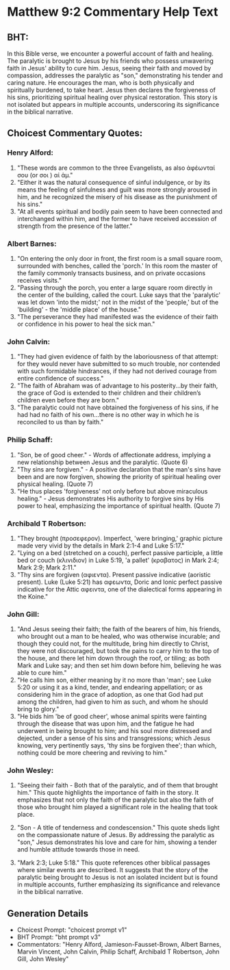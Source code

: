 # Matthew 9:2 Commentary Help Text

## BHT:
In this Bible verse, we encounter a powerful account of faith and healing. The paralytic is brought to Jesus by his friends who possess unwavering faith in Jesus' ability to cure him. Jesus, seeing their faith and moved by compassion, addresses the paralytic as "son," demonstrating his tender and caring nature. He encourages the man, who is both physically and spiritually burdened, to take heart. Jesus then declares the forgiveness of his sins, prioritizing spiritual healing over physical restoration. This story is not isolated but appears in multiple accounts, underscoring its significance in the biblical narrative.

## Choicest Commentary Quotes:
### Henry Alford:
1. "These words are common to the three Evangelists, as also ἀφέωνταί σου (or σοι ) αἱ ἁμ." 
2. "Either it was the natural consequence of sinful indulgence, or by its means the feeling of sinfulness and guilt was more strongly aroused in him, and he recognized the misery of his disease as the punishment of his sins."
3. "At all events spiritual and bodily pain seem to have been connected and interchanged within him, and the former to have received accession of strength from the presence of the latter."

### Albert Barnes:
1. "On entering the only door in front, the first room is a small square room, surrounded with benches, called the 'porch.' In this room the master of the family commonly transacts business, and on private occasions receives visits." 
2. "Passing through the porch, you enter a large square room directly in the center of the building, called the court. Luke says that the 'paralytic' was let down 'into the midst;' not in the midst of the 'people,' but of the 'building' - the 'middle place' of the house."
3. "The perseverance they had manifested was the evidence of their faith or confidence in his power to heal the sick man."

### John Calvin:
1. "They had given evidence of faith by the laboriousness of that attempt: for they would never have submitted to so much trouble, nor contended with such formidable hindrances, if they had not derived courage from entire confidence of success."
2. "The faith of Abraham was of advantage to his posterity...by their faith, the grace of God is extended to their children and their children’s children even before they are born."
3. "The paralytic could not have obtained the forgiveness of his sins, if he had had no faith of his own...there is no other way in which he is reconciled to us than by faith."

### Philip Schaff:
1. "Son, be of good cheer." - Words of affectionate address, implying a new relationship between Jesus and the paralytic. (Quote 6)
2. "Thy sins are forgiven." - A positive declaration that the man's sins have been and are now forgiven, showing the priority of spiritual healing over physical healing. (Quote 7)
3. "He thus places 'forgiveness' not only before but above miraculous healing." - Jesus demonstrates His authority to forgive sins by His power to heal, emphasizing the importance of spiritual health. (Quote 7)

### Archibald T Robertson:
1. "They brought (προσεφερον). Imperfect, 'were bringing,' graphic picture made very vivid by the details in Mark 2:1-4 and Luke 5:17."
2. "Lying on a bed (stretched on a couch), perfect passive participle, a little bed or couch (κλινιδιον) in Luke 5:19, 'a pallet' (κραβατος) in Mark 2:4; Mark 2:9; Mark 2:11."
3. "Thy sins are forgiven (αφιεντα). Present passive indicative (aoristic present). Luke (Luke 5:21) has αφεωντα, Doric and Ionic perfect passive indicative for the Attic αφειντα, one of the dialectical forms appearing in the Koine."

### John Gill:
1. "And Jesus seeing their faith; the faith of the bearers of him, his friends, who brought out a man to be healed, who was otherwise incurable; and though they could not, for the multitude, bring him directly to Christ, they were not discouraged, but took the pains to carry him to the top of the house, and there let him down through the roof, or tiling; as both Mark and Luke say; and then set him down before him, believing he was able to cure him."
2. "He calls him son, either meaning by it no more than 'man'; see Luke 5:20 or using it as a kind, tender, and endearing appellation; or as considering him in the grace of adoption, as one that God had put among the children, had given to him as such, and whom he should bring to glory."
3. "He bids him 'be of good cheer', whose animal spirits were fainting through the disease that was upon him, and the fatigue he had underwent in being brought to him; and his soul more distressed and dejected, under a sense of his sins and transgressions; which Jesus knowing, very pertinently says, 'thy sins be forgiven thee'; than which, nothing could be more cheering and reviving to him."

### John Wesley:
1. "Seeing their faith - Both that of the paralytic, and of them that brought him." This quote highlights the importance of faith in the story. It emphasizes that not only the faith of the paralytic but also the faith of those who brought him played a significant role in the healing that took place.

2. "Son - A title of tenderness and condescension." This quote sheds light on the compassionate nature of Jesus. By addressing the paralytic as "son," Jesus demonstrates his love and care for him, showing a tender and humble attitude towards those in need.

3. "Mark 2:3; Luke 5:18." This quote references other biblical passages where similar events are described. It suggests that the story of the paralytic being brought to Jesus is not an isolated incident but is found in multiple accounts, further emphasizing its significance and relevance in the biblical narrative.


## Generation Details
- Choicest Prompt: "choicest prompt v1"
- BHT Prompt: "bht prompt v3"
- Commentators: "Henry Alford, Jamieson-Fausset-Brown, Albert Barnes, Marvin Vincent, John Calvin, Philip Schaff, Archibald T Robertson, John Gill, John Wesley"
